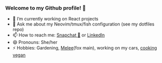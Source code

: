 ### Welcome to my Github profile! 👋

- 🔭 I’m currently working on React projects
- 💬 Ask me about my Neovim/tmux/fish configuration (see my dotfiles repo)
- 📫 How to reach me: [Snapchat 👻](https://www.snapchat.com/add/lakeishapogz) or [LinkedIn](https://www.linkedin.com/in/lakeisha-p-1a515933/)
- 😄 Pronouns: She/her
- ⚡ Hobbies: Gardening, [Melee](https://www.youtube.com/watch?v=OX24wkkMEXs&t=3s)(fox main), working on my cars, [cooking vegan](www.lakeisha.ca)


<!--
**1ak31sha/1ak31sha** is a ✨ _special_ ✨ repository because its `README.md` (this file) appears on your GitHub profile.

Here are some ideas to get you started:

- 🔭 I’m currently working on ...
- 🌱 I’m currently learning ...
- 👯 I’m looking to collaborate on ...
- 🤔 I’m looking for help with ...
- 💬 Ask me about ...
- 📫 How to reach me: ...
- 😄 Pronouns: ...
- ⚡ Fun fact: ...
-->
